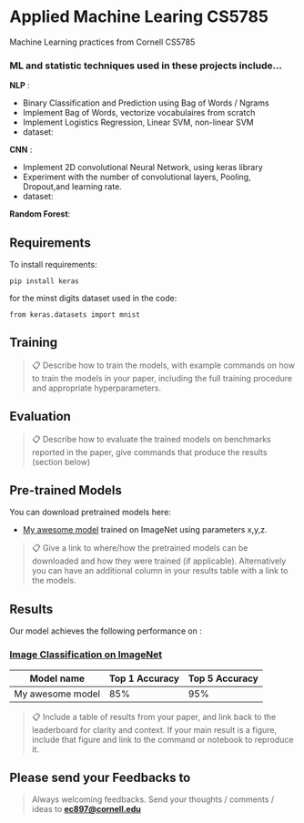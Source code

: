 # Applied Machine Learing CS5785
Machine Learning practices from Cornell CS5785 

### ML and statistic techniques used in these projects include... 
**NLP** :
- Binary Classification and Prediction using Bag of Words / Ngrams
- Implement Bag of Words, vectorize vocabulaires from scratch 
- Implement Logistics Regression, Linear SVM, non-linear SVM 
- dataset: 


**CNN** : 
- Implement 2D convolutional Neural Network, using keras library 
- Experiment with the number of convolutional layers, Pooling, Dropout,and learning rate.
- dataset:

**Random Forest**: 



## Requirements

To install requirements:

```setup
pip install keras
```

for the minst digits dataset used in the code: 
```
from keras.datasets import mnist
```

## Training


>📋  Describe how to train the models, with example commands on how to train the models in your paper, including the full training procedure and appropriate hyperparameters.

## Evaluation

>📋  Describe how to evaluate the trained models on benchmarks reported in the paper, give commands that produce the results (section below)


## Pre-trained Models

You can download pretrained models here:

- [My awesome model](https://drive.google.com/mymodel.pth) trained on ImageNet using parameters x,y,z. 

>📋  Give a link to where/how the pretrained models can be downloaded and how they were trained (if applicable).  Alternatively you can have an additional column in your results table with a link to the models.

## Results

Our model achieves the following performance on :

### [Image Classification on ImageNet](https://paperswithcode.com/sota/image-classification-on-imagenet)

| Model name         | Top 1 Accuracy  | Top 5 Accuracy |
| ------------------ |---------------- | -------------- |
| My awesome model   |     85%         |      95%       |

>📋  Include a table of results from your paper, and link back to the leaderboard for clarity and context. If your main result is a figure, include that figure and link to the command or notebook to reproduce it. 


## Please send your Feedbacks to
> Always welcoming feedbacks. Send your thoughts / comments / ideas to **ec897@cornell.edu** 

